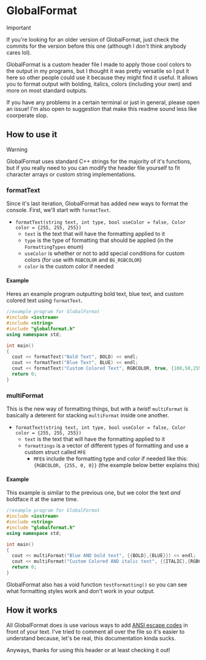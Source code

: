 # GlobalFormat
> [!IMPORTANT]
> If you're looking for an older version of GlobalFormat, just check the commits for the version before this one (although I don't think anybody cares lol).

GlobalFormat is a custom header file I made to apply those cool colors to the output in my programs, but I thought it was pretty versatile so I put it here so other people could use it because they might find it useful. It allows you to format output with bolding, italics, colors (including your own) and more on most standard outputs.

If you have any problems in a certain terminal or just in general, please open an issue! I'm also open to suggestion that make this readme sound less like coorperate slop.

## How to use it
> [!WARNING]
> GlobalFormat uses standard C++ strings for the majority of it's functions, but if you really need to you can modify the header file yourself to fit character arrays or custom string implementations.

### formatText

Since it's last iteration, GlobalFormat has added new ways to format the console. First, we'll start with `formatText`.

- `formatText(string text, int type, bool useColor = false, Color color = {255, 255, 255})`
  - `text` is the text that will have the formatting applied to it
  - `type` is the type of formatting that should be applied (in the `FormattingTypes` enum)
  - `useColor` is whether or not to add special conditions for custom colors (for use with `RGBCOLOR` and `BG_RGBCOLOR`)
  - `color` is the custom color if needed

#### Example
Heres an example program outputting bold text, blue text, and custom colored text using `formatText`.
```cpp
//example program for GlobalFormat
#include <iostream>
#include <string>
#include "globalformat.h"
using namespace std;

int main()
{
  cout << formatText("Bold Text", BOLD) << endl;
  cout << formatText("Blue Text", BLUE) << endl;
  cout << formatText("Custom Colored Text", RGBCOLOR, true, {100,50,255}) << endl; // add the extra parameters for a custom color
  return 0;
}
```

### multiFormat

This is the new way of formatting things, but with a _twist_! `multiFormat` is basically a deterent for stacking `multiFormat` inside one another.

- `formatText(string text, int type, bool useColor = false, Color color = {255, 255, 255})`
  - `text` is the text that will have the formatting applied to it
  - `formattings` is a vector of different types of formatting and use a custom struct called `MFE`
    - `MFE`s include the formatting type and color if needed like this: `{RGBCOLOR, {255, 0, 0}}` (the example below better explains this)

#### Example
This example is similar to the previous one, but we color the text _and_ boldface it at the same time.
```cpp
//example program for GlobalFormat
#include <iostream>
#include <string>
#include "globalformat.h"
using namespace std;

int main()
{
  cout << multiFormat("Blue AND bold text", {{BOLD},{BLUE}}) << endl;
  cout << multiFormat("Custom Colored AND italic text", {{ITALIC},{RGBCOLOR,{100,50,255}}}) << endl;
  return 0;
}
```

GlobalFormat also has a void function `testFormatting()` so you can see what formatting styles work and don't work in your output.

## How it works
All GlobalFormat does is use various ways to add [ANSI escape codes](https://en.wikipedia.org/wiki/ANSI_escape_code) in front of your text. I've tried to comment all over the file so it's easier to understand because, let's be real, this documentation kinda sucks.

Anyways, thanks for using this header or at least checking it out!
